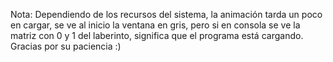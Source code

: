 Nota: Dependiendo de los recursos del sistema, la animación tarda un poco en cargar, se ve al inicio la ventana en gris, pero si en consola se ve la matriz con 0 y 1 del laberinto, significa que el programa está cargando. Gracias por su paciencia :)